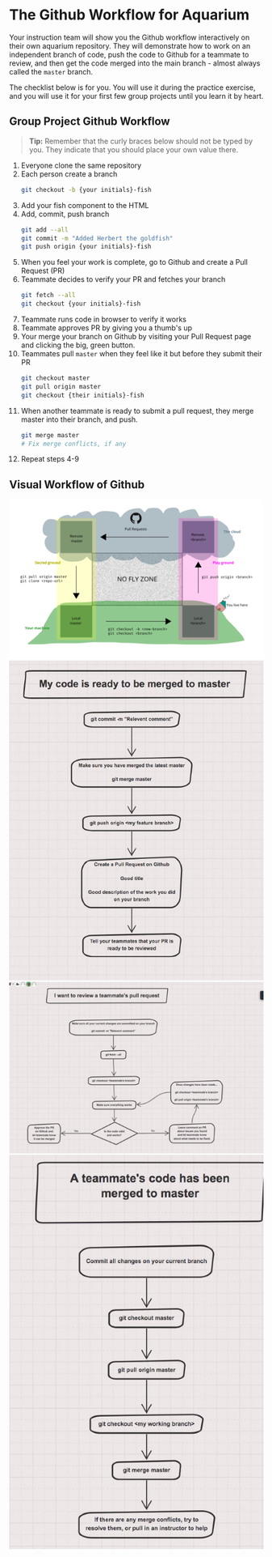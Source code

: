 # The Github Workflow for Aquarium

Your instruction team will show you the Github workflow interactively on their own aquarium repository. They will demonstrate how to work on an independent branch of code, push the code to Github for a teammate to review, and then get the code merged into the main branch - almost always called the `master` branch.

The checklist below is for you. You will use it during the practice exercise, and you will use it for your first few group projects until you learn it by heart.

## Group Project Github Workflow

> **Tip:** Remember that the curly braces below should not be typed by you. They indicate that you should place your own value there.

1. Everyone clone the same repository
1. Each person create a branch
    ```sh
    git checkout -b {your initials}-fish
    ```
1. Add your fish component to the HTML
1. Add, commit, push branch
    ```sh
    git add --all
    git commit -m "Added Herbert the goldfish"
    git push origin {your initials}-fish
    ```
1. When you feel your work is complete, go to Github and create a Pull Request (PR)
1. Teammate decides to verify your PR and fetches your branch
    ```sh
    git fetch --all
    git checkout {your initials}-fish
    ```
1. Teammate runs code in browser to verify it works
1. Teammate approves PR by giving you a thumb's up
1. Your merge your branch on Github by visiting your Pull Request page and clicking the big, green button.
1. Teammates pull `master` when they feel like it but before they submit their PR
    ```sh
    git checkout master
    git pull origin master
    git checkout {their initials}-fish
    ```
1. When another teammate is ready to submit a pull request, they merge master into their branch, and push.
    ```sh
    git merge master
    # Fix merge conflicts, if any
    ```
1. Repeat steps 4-9

## Visual Workflow of Github

![](./images/github-workflow.png)
![](./images/github-merge-mybranch.JPG)
![](./images/github-review-teammates-pr.JPG)
![](./images/github-teammate-code-merged.JPG)
